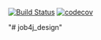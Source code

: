 [![Build Status](https://travis-ci.org/carifant/job4j_design.svg?branch=master)](https://travis-ci.org/carifant/job4j_design)
[![codecov](https://codecov.io/gh/carifant/job4j_design/branch/master/graph/badge.svg)](https://codecov.io/gh/carifant/job4j_design)


"# job4j_design" 
